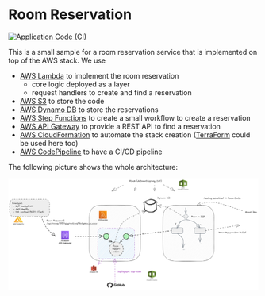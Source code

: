 # Room Reservation

[![Application Code (CI)](https://github.com/ralf-ueberfuhr-ars/room-reservation/actions/workflows/gradle.yml/badge.svg)](https://github.com/ralf-ueberfuhr-ars/room-reservation/actions/workflows/gradle.yml)

This is a small sample for a room reservation service that is implemented on top of the AWS stack. We use

 - [AWS Lambda](https://aws.amazon.com/de/lambda/) to implement the room reservation
   - core logic deployed as a layer
   - request handlers to create and find a reservation
 - [AWS S3](https://aws.amazon.com/de/s3/) to store the code
 - [AWS Dynamo DB](https://aws.amazon.com/dynamodb/) to store the reservations
 - [AWS Step Functions](https://aws.amazon.com/step-functions/) to create a small workflow to create a reservation
 - [AWS API Gateway](https://aws.amazon.com/de/api-gateway/) to provide a REST API to find a reservation
 - [AWS CloudFormation](https://aws.amazon.com/de/cloudformation/) to automate the stack creation
   ([TerraForm](https://www.terraform.io/) could be used here too)
 - [AWS CodePipeline](https://aws.amazon.com/de/codepipeline/) to have a CI/CD pipeline

The following picture shows the whole architecture:

![](docs/overview.png "Overview of the architecture")